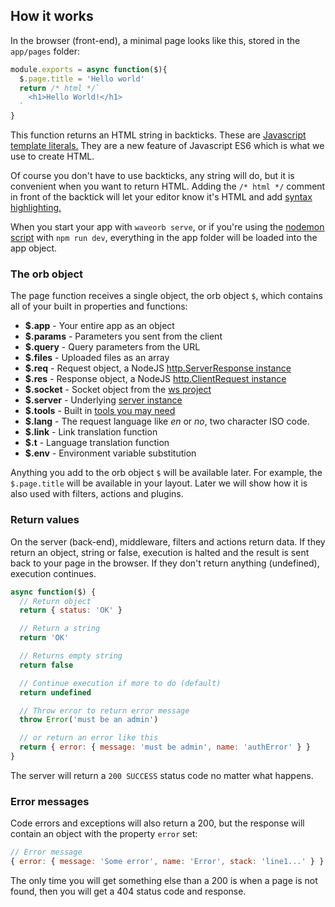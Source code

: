 ## How it works

In the browser (front-end), a minimal page looks like this, stored in the `app/pages` folder:
```js
module.exports = async function($){
  $.page.title = 'Hello world'
  return /* html */`
    <h1>Hello World!</h1>
  `
}
```
This function returns an HTML string in backticks. These are [Javascript template literals.](https://developer.mozilla.org/en-US/docs/Web/JavaScript/Reference/Template_literals) They are a new feature of Javascript ES6 which is what we use to create HTML.

Of course you don't have to use backticks, any string will do, but it is convenient when you want to return HTML. Adding the `/* html */` comment in front of the backtick will let your editor know it's HTML and add [syntax highlighting.](https://marketplace.visualstudio.com/items?itemName=Tobermory.es6-string-html)

When you start your app with `waveorb serve`, or if you're using the [nodemon script](/doc/getting-started.html) with `npm run dev`, everything in the app folder will be loaded into the app object.

### The orb object
The page function receives a single object, the orb object `$`, which contains all of your built in properties and functions:

* __$.app__ - Your entire app as an object
* __$.params__ - Parameters you sent from the client
* __$.query__ - Query parameters from the URL
* __$.files__ - Uploaded files as an array
* __$.req__ - Request object, a NodeJS [http.ServerResponse instance](https://nodejs.org/api/http.html#http_class_http_serverresponse)
* __$.res__ - Response object, a NodeJS [http.ClientRequest instance](https://nodejs.org/api/http.html#http_class_http_clientrequest)
* __$.socket__ - Socket object from the [ws project](https://github.com/websockets/ws)
* __$.server__ - Underlying [server instance](https://github.com/eldoy/sirloin)
* __$.tools__ - Built in [tools you may need](https://github.com/eldoy/extras)
* __$.lang__ - The request language like _en_ or _no_, two character ISO code.
* __$.link__ - Link translation function
* __$.t__ - Language translation function
* __$.env__ - Environment variable substitution

Anything you add to the orb object `$` will be available later. For example, the `$.page.title` will be available in your layout. Later we will show how it is also used with filters, actions and plugins.

### Return values

On the server (back-end), middleware, filters and actions return data. If they return an object, string or false, execution is halted and the result is sent back to your page in the browser. If they don't return anything (undefined), execution continues.

```js
async function($) {
  // Return object
  return { status: 'OK' }

  // Return a string
  return 'OK'

  // Returns empty string
  return false

  // Continue execution if more to do (default)
  return undefined

  // Throw error to return error message
  throw Error('must be an admin')

  // or return an error like this
  return { error: { message: 'must be admin', name: 'authError' } }
}
```
The server will return a `200 SUCCESS` status code no matter what happens.

### Error messages
Code errors and exceptions will also return a 200, but the response will contain an object with the property `error` set:
```js
// Error message
{ error: { message: 'Some error', name: 'Error', stack: 'line1...' } }
```

The only time you will get something else than a 200 is when a page is not found, then you will get a 404 status code and response.
